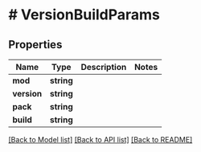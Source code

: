 # # VersionBuildParams

## Properties

Name | Type | Description | Notes
------------ | ------------- | ------------- | -------------
**mod** | **string** |  | 
**version** | **string** |  | 
**pack** | **string** |  | 
**build** | **string** |  | 

[[Back to Model list]](../../README.md#documentation-for-models) [[Back to API list]](../../README.md#documentation-for-api-endpoints) [[Back to README]](../../README.md)



